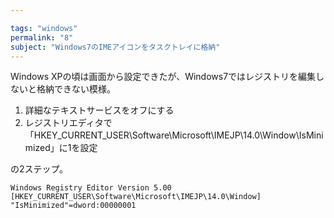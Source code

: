 ```yaml
---

tags: "windows"
permalink: "8"
subject: "Windows7のIMEアイコンをタスクトレイに格納"
---
```


Windows XPの頃は画面から設定できたが、Windows7ではレジストリを編集しないと格納できない模様。

1. 詳細なテキストサービスをオフにする
2. レジストリエディタで「HKEY_CURRENT_USER\Software\Microsoft\IMEJP\14.0\Window\IsMinimized」に1を設定

の2ステップ。

```
Windows Registry Editor Version 5.00 
[HKEY_CURRENT_USER\Software\Microsoft\IMEJP\14.0\Window] 
"IsMinimized"=dword:00000001 
```
